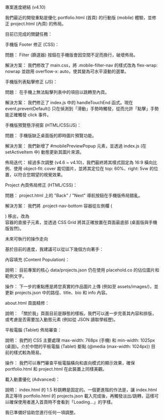 專案進度總結 (v4.10)

我們最近的開發重點是優化 portfolio.html (首頁) 的行動版 (mobile) 體驗，並修正 project.html (內頁) 的佈局。

目前已完成的關鍵任務：

手機版 Footer 修正 (CSS)：

問題： Filter (篩選器) 按鈕在手機版會因空間不足而換行，破壞佈局。

解決方案： 我們修改了 main.css，將 .mobile-filter-nav 的樣式改為 flex-wrap: nowrap 並啟用 overflow-x: auto，使其變為可水平滾動的選單。

手機版列表點擊修正 (JS)：

問題： 在手機上無法點擊列表中的項目以跳轉至內頁。

解決方案： 我們修正了 index.js 中的 handleTouchEnd 函式。現在 event.preventDefault() 只在偵測到「滑動」手勢時觸發，從而允許「點擊」手勢能正確觸發 click 事件。

手機版預覽懸浮視窗 (HTML/CSS/JS)：

問題： 手機版缺乏桌面版的即時圖片預覽功能。

解決方案： 我們新增了 #mobilePreviewPopup 元素，並透過 index.js (在 setActiveItem 中) 動態更新其圖片來源。

佈局迭代： 經過多次調整 (v4.6 ~ v4.10)，我們最終將其樣式固定為 16:9 橫向比例、使用 object-fit: cover 裁切圖片，並將其定位在 top: 60%、right: 5vw 的位置，以符合您期望的視覺效果。

Project 內頁佈局修正 (HTML/CSS)：

問題： project.html 上的 "Back" / "Next" 導航按鈕在手機版佈局錯亂。

解決方案： 我們將 .project-nav-bottom 容器從左側欄 (<aside>) 移出，改為 <main> 容器的直接子元素，並透過 CSS Grid 將其正確放置在頁面最底部 (桌面版與手機版皆然)。

未來可執行的操作走向

基於目前的進度，我建議可以從以下幾個方向著手：

內容填充 (Content Population)：

說明： 目前專案的核心 data/projects.json 仍在使用 placehold.co 的佔位圖片和範例文字。

操作： 下一步的重點應是將您真實的作品圖片上傳 (例如至 assets/images/)，並更新 projects.json 中的路徑、title、bio 和 info 內容。

about.html 頁面精修：

說明： 「關於我」頁面目前是靜態的樣板。我們可以進一步完善其內容和排版，或考慮是否需要加入動態元素 (例如從 JSON 讀取學經歷)。

平板電腦 (Tablet) 佈局審查：

說明： 我們的 CSS 主要處理 max-width: 768px (手機) 和 min-width: 1025px (桌面)。介於中間的平板電腦 (Tablet) 斷點 (@media (max-width: 1024px)) 目前的樣式較為簡易。

操作： 我們可以專門審查平板電腦橫向和直向模式的顯示效果，確保 portfolio.html 和 project.html 在此裝置上同樣美觀。

載入動畫優化 (Advanced)：

說明： index.html 的 1.5 秒跳轉是固定的。一個更進階的作法是，讓 index.html 真正等待 portfolio.html 的 projects.json 載入完成後，再觸發淡出/跳轉，這樣可以確保使用者進入首頁時不會看到「Loading...」的字樣。

我已準備好協助您進行任何一項調整。
